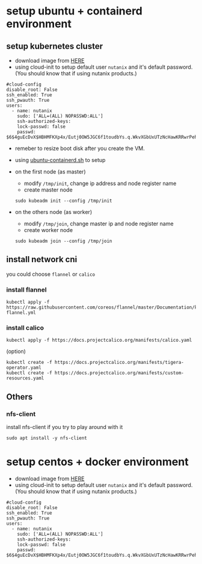 # setup ubuntu + containerd environment

## setup kubernetes cluster

* download image from [HERE](https://cloud-images.ubuntu.com/bionic/current/bionic-server-cloudimg-amd64.img)
* using cloud-init to setup default user `nutanix` and it's default password. (You should know that if using nutanix products.)

```
#cloud-config
disable_root: False
ssh_enabled: True
ssh_pwauth: True
users:
  - name: nutanix
    sudo: ['ALL=(ALL) NOPASSWD:ALL']
    ssh-authorized-keys:
    lock-passwd: false
    passwd: $6$4guEcDvX$HBHMFKXp4x/Eutj0OW5JGC6f1toudbYs.q.WkvXGbUxUTzNcHawKRRwrPehIxSXHVc70jFOp3yb8yZgjGUuET.
```

* remeber to resize boot disk after you create the VM.
* using [ubuntu-containerd.sh](./ubuntu-containerd.sh) to setup
* on the first node (as master)
  * modify `/tmp/init`, change ip address and node register name
  * create master node

  ```
  sudo kubeadm init --config /tmp/init
  ```

* on the others node (as worker)
  * modify `/tmp/join`, change master ip and node register name
  * create worker node

  ```
  sudo kubeadm join --config /tmp/join
  ```

## install network cni

you could choose `flannel` or `calico`

### install flannel

```
kubectl apply -f https://raw.githubusercontent.com/coreos/flannel/master/Documentation/kube-flannel.yml
```

### install calico

```
kubectl apply -f https://docs.projectcalico.org/manifests/calico.yaml
```

(option)

```
kubectl create -f https://docs.projectcalico.org/manifests/tigera-operator.yaml
kubectl create -f https://docs.projectcalico.org/manifests/custom-resources.yaml
```

## Others

### nfs-client

install nfs-client if you try to play around with it

`sudo apt install -y nfs-client`


# setup centos + docker environment

* download image from [HERE](https://cloud.centos.org/centos/7/images/CentOS-7-x86_64-GenericCloud-2009.qcow2)
* using cloud-init to setup default user `nutanix` and it's default password. (You should know that if using nutanix products.)

```
#cloud-config
disable_root: False
ssh_enabled: True
ssh_pwauth: True
users:
  - name: nutanix
    sudo: ['ALL=(ALL) NOPASSWD:ALL']
    ssh-authorized-keys:
    lock-passwd: false
    passwd: $6$4guEcDvX$HBHMFKXp4x/Eutj0OW5JGC6f1toudbYs.q.WkvXGbUxUTzNcHawKRRwrPehIxSXHVc70jFOp3yb8yZgjGUuET.
```



